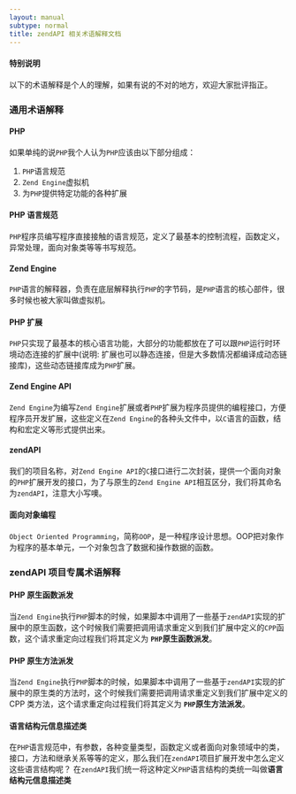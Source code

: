 ```yaml
---
layout: manual
subtype: normal
title: zendAPI 相关术语解释文档
---
```

#### 特别说明
以下的术语解释是个人的理解，如果有说的不对的地方，欢迎大家批评指正。
### 通用术语解释
#### PHP
如果单纯的说`PHP`我个人认为`PHP`应该由以下部分组成：
1. `PHP`语言规范
2. `Zend Engine`虚拟机
3. 为`PHP`提供特定功能的各种扩展

#### PHP 语言规范
`PHP`程序员编写程序直接接触的语言规范，定义了最基本的控制流程，函数定义，异常处理，面向对象类等等书写规范。

#### Zend Engine
`PHP`语言的解释器，负责在底层解释执行`PHP`的字节码，是`PHP`语言的核心部件，很多时候也被大家叫做虚拟机。

#### PHP 扩展
`PHP`只实现了最基本的核心语言功能，大部分的功能都放在了可以跟`PHP`运行时环境动态连接的扩展中(说明: 扩展也可以静态连接，但是大多数情况都编译成动态链接库)，这些动态链接库成为`PHP`扩展。

#### Zend Engine API
`Zend Engine`为编写`Zend Engine`扩展或者`PHP`扩展为程序员提供的编程接口，方便程序员开发扩展，这些定义在`Zend Engine`的各种头文件中，以`C`语言的函数，结构和宏定义等形式提供出来。

#### zendAPI
我们的项目名称，对`Zend Engine API`的`C`接口进行二次封装，提供一个面向对象的`PHP`扩展开发的接口，为了与原生的`Zend Engine API`相互区分，我们将其命名为`zendAPI`，注意大小写噢。

#### 面向对象编程
`Object Oriented Programming`，简称`OOP`，是一种程序设计思想。OOP把对象作为程序的基本单元，一个对象包含了数据和操作数据的函数。

### zendAPI 项目专属术语解释

#### PHP 原生函数派发
当`Zend Engine`执行`PHP`脚本的时候，如果脚本中调用了一些基于`zendAPI`实现的扩展中的原生函数，这个时候我们需要把调用请求重定义到我们扩展中定义的`CPP`函数，这个请求重定向过程我们将其定义为 **`PHP`原生函数派发**。

#### PHP 原生方法派发
当`Zend Engine`执行`PHP`脚本的时候，如果脚本中调用了一些基于`zendAPI`实现的扩展中的原生类的方法时，这个时候我们需要把调用请求重定义到我们扩展中定义的 CPP 类方法，这个请求重定向过程我们将其定义为 **`PHP`原生方法派发**。

#### 语言结构元信息描述类
在`PHP`语言规范中，有参数，各种变量类型，函数定义或者面向对象领域中的类，接口，方法和继承关系等等的定义，那么我们在`zendAPI`项目扩展开发中怎么定义这些语言结构呢？
在`zendAPI`我们统一将这种定义`PHP`语言结构的类统一叫做**语言结构元信息描述类**

